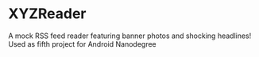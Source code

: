 # XYZReader
A mock RSS feed reader featuring banner photos and shocking headlines! Used as fifth project for Android Nanodegree
